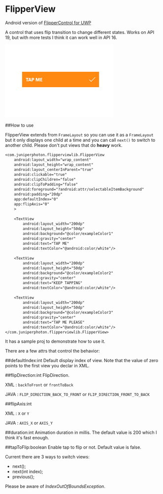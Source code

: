 # FlipperView
Android version of [FlipperControl for UWP](https://github.com/JuniperPhoton/FlipperControl)

A control that uses flip transition to change different states.
Works on API 19, but with more tests I think it can work well in API 16.

![](https://github.com/JuniperPhoton/FlipperControl/blob/master/demo.gif)

##How to use

FlipperView extends from `FrameLayout` so you can use it as a `FrameLayout` but it only displays one child at a time and you can call `next()` to switch to another child. Please don't put views that do **heavy** work.

    <com.juniperphoton.flipperviewlib.FlipperView
        android:layout_width="wrap_content"
        android:layout_height="wrap_content"
        android:layout_centerInParent="true"
        android:clickable="true"
        android:clipChildren="false"
        android:clipToPadding="false"
        android:foreground="?android:attr/selectableItemBackground"
        android:padding="20dp"
        app:defaultIndex="0"
        app:flipAxis="0"
        >

        <TextView
            android:layout_width="200dp"
            android:layout_height="50dp"
            android:background="@color/exampleColor1"
            android:gravity="center"
            android:text="TAP ME"
            android:textColor="@android:color/white"/>

        <TextView
            android:layout_width="200dp"
            android:layout_height="50dp"
            android:background="@color/exampleColor2"
            android:gravity="center"
            android:text="KEEP TAPPING"
            android:textColor="@android:color/white"/>

        <TextView
            android:layout_width="200dp"
            android:layout_height="50dp"
            android:background="@color/exampleColor3"
            android:gravity="center"
            android:text="TAP ME PLEASE"
            android:textColor="@android:color/white"/>
    </com.juniperphoton.flipperviewlib.FlipperView>
    
It has a sample proj to demonstrate how to use it.

There are a few attrs that control the behavior:

##defaultIndex:int
Default display index of view. Note that the value of zero points to the first view you declar in XML.

##flipDirection:int
FlipDirection. 

XML : `backToFront` or `frontToBack`

JAVA : `FLIP_DIRECTION_BACK_TO_FRONT` or `FLIP_DIRECTION_FRONT_TO_BACK`

##flipAxis:int

XML : `X` or `Y`

JAVA : `AXIS_X` or `AXIS_Y`

##duration:int
Animation duration in millis. The default value is 200 which I think it's fast enough.

##tapToFlip:boolean
Enable tap to flip or not. Default value is false.

Current there are 3 ways to switch views:

- next();
- next(int index);
- previous();

Please be aware of *IndexOutOfBoundsException*.
